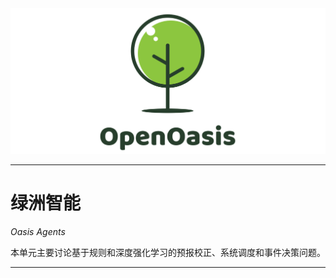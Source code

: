 <img src="../Rsrcs/Logo/logo.png" alt=""> 

---------------------------------------------------------------------------------

# 绿洲智能

*Oasis Agents*  

本单元主要讨论基于规则和深度强化学习的预报校正、系统调度和事件决策问题。

---------------------------------------------------------------------------------

